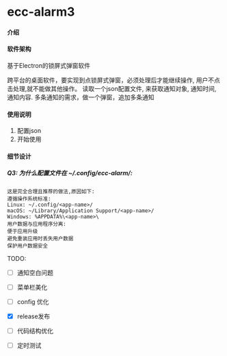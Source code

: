 # ecc-alarm3

#### 介绍

#### 软件架构

基于Electron的锁屏式弹窗软件

跨平台的桌面软件，要实现到点锁屏式弹窗，必须处理后才能继续操作, 用户不点击处理,就不能做其他操作。
读取一个json配置文件, 来获取通知对象, 通知时间, 通知内容.
多条通知的需求，做一个弹窗，追加多条通知

<!-- #### 安装教程

1.  xxxx
2.  xxxx
3.  xxxx
-->

#### 使用说明

1.  配置json
2.  开始使用


#### 细节设计

##### Q3: 为什么配置文件在 ~/.config/ecc-alarm/:

    这是完全合理且推荐的做法,原因如下:
    遵循操作系统标准:
    Linux: ~/.config/<app-name>/
    macOS: ~/Library/Application Support/<app-name>/
    Windows: %APPDATA%\<app-name>\
    用户数据与应用程序分离:
    便于应用升级
    避免重装应用时丢失用户数据
    保护用户数据安全



TODO:

- [ ] 通知空白问题
- [ ] 菜单栏美化
- [ ] config 优化

- [x] release发布

- [ ] 代码结构优化
- [ ] 定时测试